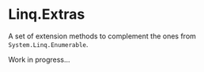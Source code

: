 Linq.Extras
===========

A set of extension methods to complement the ones from `System.Linq.Enumerable`.

Work in progress...
